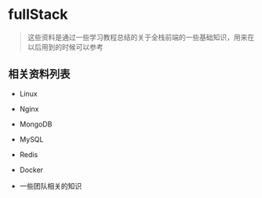 # fullStack

> 这些资料是通过一些学习教程总结的关于全栈前端的一些基础知识，用来在以后用到的时候可以参考

## 相关资料列表

* Linux

* Nginx

* MongoDB

* MySQL

* Redis

* Docker

* 一些团队相关的知识
